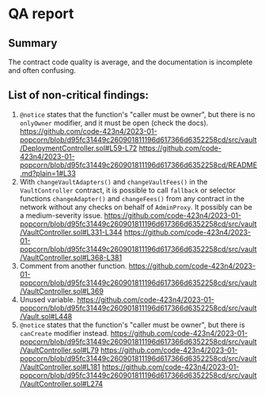# QA report

## Summary
The contract code quality is average, and the documentation is incomplete and often confusing.

## List of non-critical findings:
1. `@notice` states that the function's "caller must be owner", but there is no `onlyOwner` modifier, and it must be open (check the docs). 
https://github.com/code-423n4/2023-01-popcorn/blob/d95fc31449c260901811196d617366d6352258cd/src/vault/DeploymentController.sol#L59-L72
https://github.com/code-423n4/2023-01-popcorn/blob/d95fc31449c260901811196d617366d6352258cd/README.md?plain=1#L33
2. With `changeVaultAdapters()` and `changeVaultFees()` in the `VaultController` contract, it is possible to call `fallback` or selector functions `changeAdapter()` and `changeFees()` from any contract in the network without any checks on behalf of `AdminProxy`. It possibly can be a medium-severity issue.
https://github.com/code-423n4/2023-01-popcorn/blob/d95fc31449c260901811196d617366d6352258cd/src/vault/VaultController.sol#L331-L344
https://github.com/code-423n4/2023-01-popcorn/blob/d95fc31449c260901811196d617366d6352258cd/src/vault/VaultController.sol#L368-L381
3. Comment from another function.
https://github.com/code-423n4/2023-01-popcorn/blob/d95fc31449c260901811196d617366d6352258cd/src/vault/VaultController.sol#L369
4. Unused variable.
https://github.com/code-423n4/2023-01-popcorn/blob/d95fc31449c260901811196d617366d6352258cd/src/vault/Vault.sol#L448
5. `@notice` states that the function's "caller must be owner", but there is `canCreate` modifier instead.
https://github.com/code-423n4/2023-01-popcorn/blob/d95fc31449c260901811196d617366d6352258cd/src/vault/VaultController.sol#L79
https://github.com/code-423n4/2023-01-popcorn/blob/d95fc31449c260901811196d617366d6352258cd/src/vault/VaultController.sol#L181
https://github.com/code-423n4/2023-01-popcorn/blob/d95fc31449c260901811196d617366d6352258cd/src/vault/VaultController.sol#L274